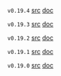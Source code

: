 `v0.19.4` [src](https://github.com/xzfc/ndb.nim/tree/v0.19.4) [doc](v0.19.4/sqlite.html)

`v0.19.3` [src](https://github.com/xzfc/ndb.nim/tree/v0.19.3) [doc](v0.19.3/sqlite.html)

`v0.19.2` [src](https://github.com/xzfc/ndb.nim/tree/v0.19.2) [doc](v0.19.2/sqlite.html)

`v0.19.1` [src](https://github.com/xzfc/ndb.nim/tree/v0.19.1) [doc](v0.19.1/sqlite.html)

`v0.19.0` [src](https://github.com/xzfc/ndb.nim/tree/v0.19.0) [doc](v0.19.0/sqlite.html)
